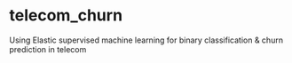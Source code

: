 # telecom_churn
Using Elastic supervised machine learning for binary classification &amp; churn prediction in telecom
